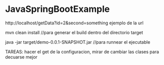 # JavaSpringBootExample

http://localhost/getData?id=2&second=something ejemplo de la url

mvn clean install //para generar el build dentro del directorio target

java -jar target/demo-0.0.1-SNAPSHOT.jar  //para runnear el ejecutable

TAREAS:
hacer el get de la configuracion, 
mirar de cambiar las clases para decuarse mejor
